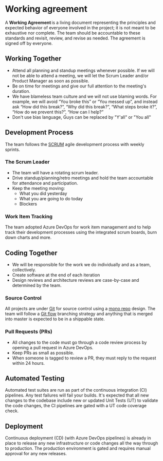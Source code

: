 # Working agreement

A **Working Agreement** is a living document representing the principles and expected behavior of everyone involved in the project; it is not meant to be exhaustive nor complete. The team should be accountable to these standards and revisit, review, and revise as needed. The agreement is signed off by everyone.

## Working Together

- Attend all planning and standup meetings whenever possible. If we will not be able to attend a meeting, we will let the Scrum Leader and/or Product Manager as soon as possible.
- Be on time for meetings and give our full attention to the meeting's duration.
- We have blameless team culture and we will not use blaming words. For example, we will avoid “You broke this” or “You messed up”, and instead ask “How did this break?”, “Why did this break?”, “What steps broke it?”, “How do we prevent this?”, “How can I help?”
- Don't use bias language, Guys can be replaced by "Y'all" or "You all"

## Development Process

The team follows the [SCRUM](<https://en.wikipedia.org/wiki/Scrum_(software_development)>) agile development process with weekly sprints.

### The Scrum Leader

- The team will have a rotating scrum leader.
- Drive standup/planning/retro meetings and hold the team accountable for attendance and participation.
- Keep the meeting moving:
  - What you did yesterday
  - What you are going to do today
  - Blockers

### Work Item Tracking

The team adopted Azure DevOps for work item management and to help track their development processes using the integrated scrum boards, burn down charts and more.

## Coding Together

- We will be responsible for the work we do individually and as a team, collectively.
- Create software at the end of each iteration
- Design reviews and architecture reviews are case-by-case and determined by the team.

### Source Control

All projects are under [Git](https://git-scm.com/) for source control using a [mono repo](https://www.atlassian.com/git/tutorials/monorepos) design. The team will follow a [Git flow](https://docs.microsoft.com/en-us/azure/architecture/framework/devops/gitflow-branch-workflow) branching strategy and anything that is merged into master is expected to be in a shippable state.

### Pull Requests (PRs)

- All changes to the code must go through a code review process by opening a pull request in Azure DevOps.
- Keep PRs as small as possible.
- When someone is tagged to review a PR, they must reply to the request within 24 hours.

## Automated Testing

Automated test suites are run as part of the continuous integration (CI) pipelines. Any test failures will fail your builds. It's expected that all new changes to the codebase include new or updated Unit Tests (UT) to validate the code changes, the CI pipelines are gated with a UT code coverage check.

## Deployment

Continuous deployment (CD) (with Azure DevOps pipelines) is already in place to release any new infrastructure or code changes all the way through to production. The production environment is gated and requires manual approval for any new releases.

